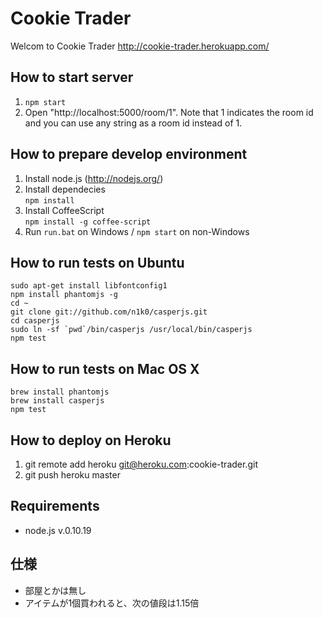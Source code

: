 # Cookie Trader

Welcom to Cookie Trader
http://cookie-trader.herokuapp.com/

## How to start server
1. ```npm start```
2. Open "http://localhost:5000/room/1".
Note that 1 indicates the room id and you can use any string as a room id instead of 1.


## How to prepare develop environment
1. Install node.js (http://nodejs.org/)
2. Install dependecies  
```npm install```
3. Install CoffeeScript  
```npm install -g coffee-script```
4. Run ```run.bat``` on Windows / ```npm start``` on non-Windows

## How to run tests on Ubuntu
    sudo apt-get install libfontconfig1
    npm install phantomjs -g
    cd ~
    git clone git://github.com/n1k0/casperjs.git
    cd casperjs
    sudo ln -sf `pwd`/bin/casperjs /usr/local/bin/casperjs
    npm test

## How to run tests on Mac OS X
    brew install phantomjs
    brew install casperjs
    npm test

## How to deploy on Heroku
1. git remote add heroku git@heroku.com:cookie-trader.git
1. git push heroku master

## Requirements

- node.js v.0.10.19

## 仕様

- 部屋とかは無し
- アイテムが1個買われると、次の値段は1.15倍
